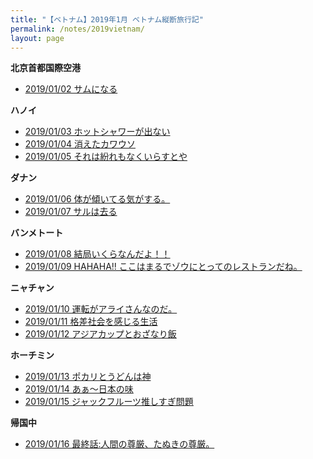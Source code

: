 ```yaml
---
title: "【ベトナム】2019年1月 ベトナム縦断旅行記"
permalink: /notes/2019vietnam/
layout: page
---
```


**北京首都国際空港**
- [2019/01/02 サムになる](https://fukahorock.rock54.net/notes/2019vietnam/2019-01-02.md)

**ハノイ**
- [2019/01/03 ホットシャワーが出ない](https://fukahorock.rock54.net/notes/2019vietnam/2019-01-03.html)
- [2019/01/04 消えたカワウソ](https://fukahorock.rock54.net/notes/2019vietnam/2019-01-04.html)
- [2019/01/05 それは紛れもなくいらすとや](https://fukahorock.rock54.net/notes/2019vietnam/2019-01-05.html)

**ダナン**
- [2019/01/06 体が傾いてる気がする。](https://fukahorock.rock54.net/notes/2019vietnam/2019-01-06.html)
- [2019/01/07 サルは去る](https://fukahorock.rock54.net/notes/2019vietnam/2019-01-07.html)

**バンメトート**
- [2019/01/08 結局いくらなんだよ！！](https://fukahorock.rock54.net/notes/2019vietnam/2019-01-08.html)
- [2019/01/09 HAHAHA!! ここはまるでゾウにとってのレストランだね。](https://fukahorock.rock54.net/notes/2019vietnam/2019-01-09.html)

**ニャチャン**
- [2019/01/10 運転がアライさんなのだ。](https://fukahorock.rock54.net/notes/2019vietnam/2019-01-10.html)
- [2019/01/11 格差社会を感じる生活](https://fukahorock.rock54.net/notes/2019vietnam/2019-01-11.html)
- [2019/01/12 アジアカップとおざなり飯](https://fukahorock.rock54.net/notes/2019vietnam/2019-01-12.html)

**ホーチミン**
- [2019/01/13 ポカリとうどんは神 ](https://fukahorock.rock54.net/notes/2019vietnam/2019-01-13.html)
- [2019/01/14 あぁ〜日本の味](https://fukahorock.rock54.net/notes/2019vietnam/2019-01-14.html)
- [2019/01/15 ジャックフルーツ推しすぎ問題](https://fukahorock.rock54.net/notes/2019vietnam/2019-01-15.html)

**帰国中**
- [2019/01/16 最終話:人間の尊厳、たぬきの尊厳。](https://fukahorock.rock54.net/notes/2019vietnam/2019-01-16.html)